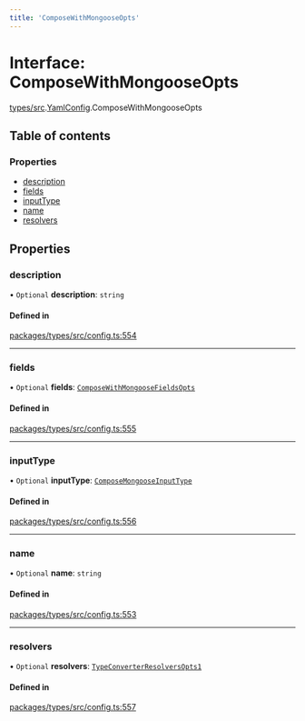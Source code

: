 ```yaml
---
title: 'ComposeWithMongooseOpts'
---
```


# Interface: ComposeWithMongooseOpts

[types/src](../modules/types_src).[YamlConfig](../modules/types_src.YamlConfig).ComposeWithMongooseOpts

## Table of contents

### Properties

- [description](types_src.YamlConfig.ComposeWithMongooseOpts#description)
- [fields](types_src.YamlConfig.ComposeWithMongooseOpts#fields)
- [inputType](types_src.YamlConfig.ComposeWithMongooseOpts#inputtype)
- [name](types_src.YamlConfig.ComposeWithMongooseOpts#name)
- [resolvers](types_src.YamlConfig.ComposeWithMongooseOpts#resolvers)

## Properties

### description

• `Optional` **description**: `string`

#### Defined in

[packages/types/src/config.ts:554](https://github.com/Urigo/graphql-mesh/blob/master/packages/types/src/config.ts#L554)

___

### fields

• `Optional` **fields**: [`ComposeWithMongooseFieldsOpts`](types_src.YamlConfig.ComposeWithMongooseFieldsOpts)

#### Defined in

[packages/types/src/config.ts:555](https://github.com/Urigo/graphql-mesh/blob/master/packages/types/src/config.ts#L555)

___

### inputType

• `Optional` **inputType**: [`ComposeMongooseInputType`](types_src.YamlConfig.ComposeMongooseInputType)

#### Defined in

[packages/types/src/config.ts:556](https://github.com/Urigo/graphql-mesh/blob/master/packages/types/src/config.ts#L556)

___

### name

• `Optional` **name**: `string`

#### Defined in

[packages/types/src/config.ts:553](https://github.com/Urigo/graphql-mesh/blob/master/packages/types/src/config.ts#L553)

___

### resolvers

• `Optional` **resolvers**: [`TypeConverterResolversOpts1`](types_src.YamlConfig.TypeConverterResolversOpts1)

#### Defined in

[packages/types/src/config.ts:557](https://github.com/Urigo/graphql-mesh/blob/master/packages/types/src/config.ts#L557)
